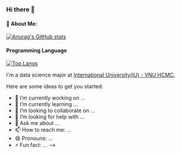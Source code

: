 ### Hi there 👋

#### 📌 About Me:

[![Anurag's GitHub stats](https://github-readme-stats.vercel.app/api?username=TinChung41)](https://github.com/anuraghazra/github-readme-stats)

#### Programming Language 
[![Top Langs](https://github-readme-stats.vercel.app/api/top-langs/?username=TinChung41&layout=donut-vertical)](https://github.com/anuraghazra/github-readme-stats)

I'm a data science major at [International University(IU) - VNU HCMC]([url](https://hcmiu.edu.vn/)),

Here are some ideas to get you started:

- 🔭 I’m currently working on ...
- 🌱 I’m currently learning ...
- 👯 I’m looking to collaborate on ...
- 🤔 I’m looking for help with ...
- 💬 Ask me about ...
- 📫 How to reach me: ...
- 😄 Pronouns: ...
- ⚡ Fun fact: ...
-->

